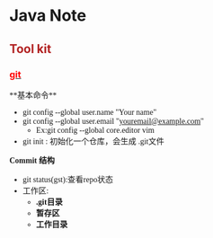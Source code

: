 
# Java Note
## <font color=#B22222>Tool kit</font>
### [<font color='red'>git</font>](#git)
<sapn id="git">
<font face="微软雅黑">
**基本命令**
	
- git config --global user.name "Your name"
- git config --global user.email "youremail@example.com"	
	- Ex:git config --global core.editor vim
- git init : 初始化一个仓库，会生成 .git文件

**Commit 结构**

- git status(gst):查看repo状态	
- 工作区:
	- **.git目录** 
	- **暂存区**
	- **工作目录**
	
</font>
</span>

